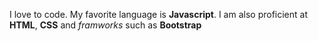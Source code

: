 I love to code. My favorite language is __Javascript__. I am also proficient at __HTML__, __CSS__ and _framworks_ such as __Bootstrap__ 
